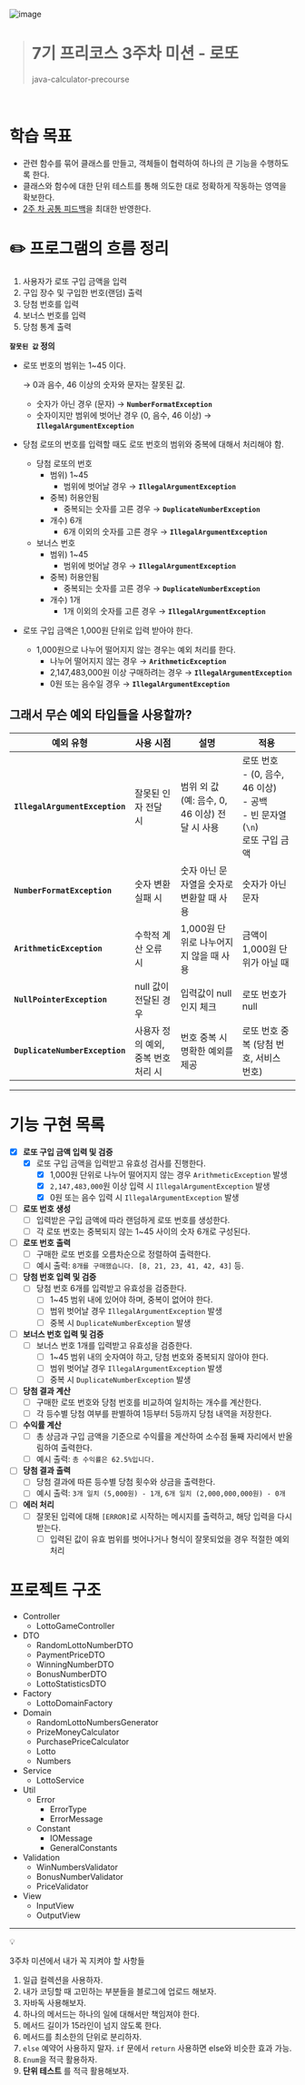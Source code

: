 ![image](https://github.com/user-attachments/assets/f37f95a7-7a5f-43ef-b3c8-cd8d76e1b618)
> 7기 프리코스 3주차 미션 - 로또
> ====================== 
> java-calculator-precourse
<br>

# **학습 목표**

- 관련 함수를 묶어 클래스를 만들고, 객체들이 협력하여 하나의 큰 기능을 수행하도록 한다.
- 클래스와 함수에 대한 단위 테스트를 통해 의도한 대로 정확하게 작동하는 영역을 확보한다.
- [2주 차 공통 피드백](https://docs.google.com/document/d/1QW_762N0WC6JvAiDHNBYXzLJ60y1Azex1d7tID0BggM/edit?usp=sharing)을 최대한
  반영한다.

# **✏️ 프로그램의 흐름 정리**

<aside>

1. 사용자가 로또 구입 금액을 입력
2. 구입 장수 및 구입한 번호(랜덤) 출력
3. 당첨 번호를 입력
4. 보너스 번호를 입력
5. 당첨 통계 출력

**`잘못된 값`  정의**

- 로또 번호의 범위는 1~45 이다.

  → 0과 음수, 46 이상의 숫자와 문자는 잘못된 값.

    - 숫자가 아닌 경우 (문자) → **`NumberFormatException`**
    - 숫자이지만 범위에 벗어난 경우 (0, 음수, 46 이상) → **`IllegalArgumentException`**
- 당첨 로또의 번호를 입력할 때도 로또 번호의 범위와 중복에 대해서 처리해야 함.
    - 당첨 로또의 번호
        - 범위) 1~45
            - 범위에 벗어날 경우 → **`IllegalArgumentException`**
        - 중복) 허용안됨
            - 중복되는 숫자를 고른 경우 → **`DuplicateNumberException`**
        - 개수) 6개
            - 6개 이외의 숫자를 고른 경우 → **`IllegalArgumentException`**
    - 보너스 번호
        - 범위) 1~45
            - 범위에 벗어날 경우 → **`IllegalArgumentException`**
        - 중복) 허용안됨
            - 중복되는 숫자를 고른 경우 → **`DuplicateNumberException`**
        - 개수) 1개
            - 1개 이외의 숫자를 고른 경우 → **`IllegalArgumentException`**
- 로또 구입 금액은 1,000원 단위로 입력 받아야 한다.
    - 1,000원으로 나누어 떨어지지 않는 경우는 예외 처리를 한다.
        - 나누어 떨어지지 않는 경우 → **`ArithmeticException`**
        - 2,147,483,000원 이상 구매하려는 경우 → **`IllegalArgumentException`**
        - 0원 또는 음수일 경우 → **`IllegalArgumentException`**

</aside>  

## 그래서 무슨 예외 타입들을 사용할까?

| 예외 유형                          | 사용 시점                 | 설명                              | 적용                                                                     |
|--------------------------------|-----------------------|---------------------------------|------------------------------------------------------------------------|
| **`IllegalArgumentException`** | 잘못된 인자 전달 시           | 범위 외 값(예: 음수, 0, 46 이상) 전달 시 사용 | 로또 번호 <br/>- (0, 음수, 46 이상) <br/>- 공백 <br/>- 빈 문자열(`\n`) <br/>로또 구입 금액 |
| **`NumberFormatException`**    | 숫자 변환 실패 시            | 숫자 아닌 문자열을 숫자로 변환할 때 사용         | 숫자가 아닌 문자                                                              |
| **`ArithmeticException`**      | 수학적 계산 오류 시           | 1,000원 단위로 나누어지지 않을 때 사용        | 금액이 1,000원 단위가 아닐 때                                                    |
| **`NullPointerException`**     | null 값이 전달된 경우        | 입력값이 null인지 체크                  | 로또 번호가 null                                                            |
| **`DuplicateNumberException`** | 사용자 정의 예외, 중복 번호 처리 시 | 번호 중복 시 명확한 예외를 제공              | 로또 번호 중복 (당첨 번호, 서비스 번호)                                               |

--- 

# **기능 구현 목록**

- [x] **로또 구입 금액 입력 및 검증**
    - [x] 로또 구입 금액을 입력받고 유효성 검사를 진행한다.
        - [x] 1,000원 단위로 나누어 떨어지지 않는 경우 `ArithmeticException` 발생
        - [x] `2,147,483,000`원 이상 입력 시 `IllegalArgumentException` 발생
        - [x] 0원 또는 음수 입력 시 `IllegalArgumentException` 발생

- [ ] **로또 번호 생성**
    - [ ] 입력받은 구입 금액에 따라 랜덤하게 로또 번호를 생성한다.
    - [ ] 각 로또 번호는 중복되지 않는 1~45 사이의 숫자 6개로 구성된다.

- [ ] **로또 번호 출력**
    - [ ] 구매한 로또 번호를 오름차순으로 정렬하여 출력한다.
    - [ ] 예시 출력: `8개를 구매했습니다. [8, 21, 23, 41, 42, 43]` 등.

- [ ] **당첨 번호 입력 및 검증**
    - [ ] 당첨 번호 6개를 입력받고 유효성을 검증한다.
        - [ ] 1~45 범위 내에 있어야 하며, 중복이 없어야 한다.
        - [ ] 범위 벗어날 경우 `IllegalArgumentException` 발생
        - [ ] 중복 시 `DuplicateNumberException` 발생

- [ ] **보너스 번호 입력 및 검증**
    - [ ] 보너스 번호 1개를 입력받고 유효성을 검증한다.
        - [ ] 1~45 범위 내의 숫자여야 하고, 당첨 번호와 중복되지 않아야 한다.
        - [ ] 범위 벗어날 경우 `IllegalArgumentException` 발생
        - [ ] 중복 시 `DuplicateNumberException` 발생

- [ ] **당첨 결과 계산**
    - [ ] 구매한 로또 번호와 당첨 번호를 비교하여 일치하는 개수를 계산한다.
    - [ ] 각 등수별 당첨 여부를 판별하여 1등부터 5등까지 당첨 내역을 저장한다.

- [ ] **수익률 계산**
    - [ ] 총 상금과 구입 금액을 기준으로 수익률을 계산하여 소수점 둘째 자리에서 반올림하여 출력한다.
    - [ ] 예시 출력: `총 수익률은 62.5%입니다.`

- [ ] **당첨 결과 출력**
    - [ ] 당첨 결과에 따른 등수별 당첨 횟수와 상금을 출력한다.
    - [ ] 예시 출력: `3개 일치 (5,000원) - 1개`, `6개 일치 (2,000,000,000원) - 0개`

- [ ] **에러 처리**
    - [ ] 잘못된 입력에 대해 `[ERROR]`로 시작하는 메시지를 출력하고, 해당 입력을 다시 받는다.
        - [ ] 입력된 값이 유효 범위를 벗어나거나 형식이 잘못되었을 경우 적절한 예외 처리

# **프로젝트 구조**

- Controller
    - LottoGameController
- DTO
    - RandomLottoNumberDTO
    - PaymentPriceDTO
    - WinningNumberDTO
    - BonusNumberDTO
    - LottoStatisticsDTO
- Factory
    - LottoDomainFactory
- Domain
    - RandomLottoNumbersGenerator
    - PrizeMoneyCalculator
    - PurchasePriceCalculator
    - Lotto
    - Numbers
- Service
    - LottoService
- Util
    - Error
        - ErrorType
        - ErrorMessage
    - Constant
        - IOMessage
        - GeneralConstants
- Validation
    - WinNumbersValidator
    - BonusNumberValidator
    - PriceValidator
- View
    - InputView
    - OutputView

---

<aside>
💡

3주차 미션에서 내가 꼭 지켜야 할 사항들

1. 일급 컬렉션을 사용하자.
2. 내가 코딩할 때 고민하는 부분들을 블로그에 업로드 해보자.
3. 자바독 사용해보자.
4. 하나의 메서드는 하나의 일에 대해서만 책임져야 한다.
5. 메서드 길이가 15라인이 넘지 않도록 한다.
6. 메서드를 최소한의 단위로 분리하자.
7. `else` 예약어 사용하지 말자. `if` 문에서 `return` 사용하면 else와 비슷한 효과 가능.
8. `Enum`을 적극 활용하자.
9. **단위 테스트** 를 적극 활용해보자.

</aside>

